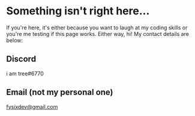 # Something isn't right here...
If you're here, it's either because you want to laugh at my coding skills or you're me testing if this page works.
Either way, hi!
My contact details are below:
## Discord
i am tree#6770
## Email (not my personal one)
fysixdev@gmail.com
